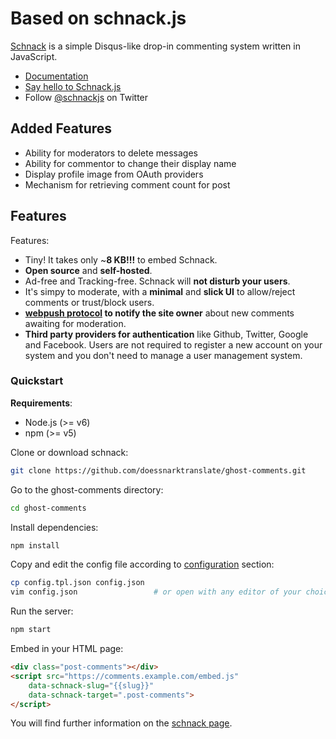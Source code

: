 # Based on schnack.js

[Schnack](https://dict.leo.org/englisch-deutsch/schnack) is a simple Disqus-like drop-in commenting system written in JavaScript. 

* [Documentation](https://schnack.cool/)
* [Say hello to Schnack.js](https://www.vis4.net/blog/2017/10/hello-schnack/)
* Follow [@schnackjs](https://twitter.com/schnackjs) on Twitter

## Added Features

* Ability for moderators to delete messages
* Ability for commentor to change their display name
* Display profile image from OAuth providers
* Mechanism for retrieving comment count for post

## Features

Features:
- Tiny! It takes only ~**8 KB!!!** to embed Schnack.
- **Open source** and **self-hosted**.
- Ad-free and Tracking-free. Schnack will **not disturb your users**.
- It's simpy to moderate, with a **minimal** and **slick UI** to allow/reject comments or trust/block users.
- **[webpush protocol](https://tools.ietf.org/html/draft-ietf-webpush-protocol-12) to notify the site owner** about new comments awaiting for moderation.
- **Third party providers for authentication** like Github, Twitter, Google and Facebook. Users are not required to register a new account on your system and you don't need to manage a user management system.

### Quickstart

**Requirements**:
- Node.js (>= v6)
- npm (>= v5)

Clone or download schnack:

```bash
git clone https://github.com/doessnarktranslate/ghost-comments.git
```

Go to the ghost-comments directory:
```bash
cd ghost-comments
```

Install dependencies:
```bash
npm install
```

Copy and edit the config file according to [configuration](https://schnack.cool/#configuration) section:

```bash
cp config.tpl.json config.json
vim config.json                 # or open with any editor of your choice
```

Run the server:
```bash
npm start
```

Embed in your HTML page:

```html
<div class="post-comments"></div>
<script src="https://comments.example.com/embed.js"
    data-schnack-slug="{{slug}}"
    data-schnack-target=".post-comments">
</script>
```

You will find further information on the [schnack page](https://schnack.cool/).
